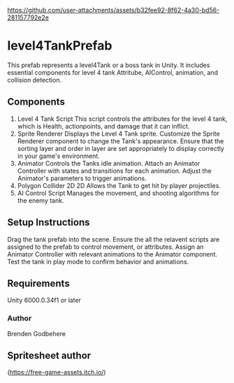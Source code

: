 

https://github.com/user-attachments/assets/b32fee92-8f62-4a30-bd56-281157792e2e

# level4TankPrefab
This prefab represents a level4Tank or a boss tank in Unity. It includes essential components for level 4 tank Attritube, AIControl, animation, and collision detection.
## Components
1. Level 4 Tank Script
This script controls the attributes for the level 4 tank, which is Health, actionpoints, and damage that it can inflict.
2. Sprite Renderer
Displays the Level 4 Tank sprite.
Customize the Sprite Renderer component to change the Tank's appearance.
Ensure that the sorting layer and order in layer are set appropriately to display correctly in your game's environment.
3. Animator
Controls the Tanks idle animation.
Attach an Animator Controller with states and transitions for each animation.
Adjust the Animator's parameters to trigger animations.
4. Polygon Collider 2D 2D
Allows the Tank to get hit by player projectiles.
5. AI Control Script
Manages the movement, and shooting algorithms for the enemy tank. 
## Setup Instructions
Drag the tank prefab into the scene.
Ensure the all the relavent scripts are assigned to the prefab to control movement, or attributes.
Assign an Animator Controller with relevant animations to the Animator component.
Test the tank in play mode to confirm behavior and animations.
## Requirements
Unity 6000.0.34f1 or later
### Author 
Brenden Godbehere
## Spritesheet author
(https://free-game-assets.itch.io/)
